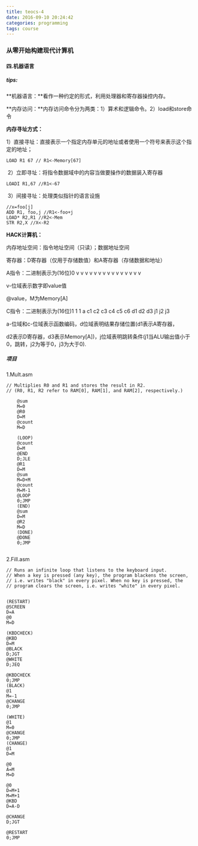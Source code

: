 ```yaml
---
title: teocs-4
date: 2016-09-10 20:24:42
categories: programming
tags: course
---
```


### 从零开始构建现代计算机

#### 四.机器语言

##### tips:

**机器语言：**看作一种约定的形式，利用处理器和寄存器操控内存。

**内存访问：**内存访问命令分为两类：1）算术和逻辑命令。2）load和store命令

**内存寻址方式：**

​	1）直接寻址：直接表示一个指定内存单元的地址或者使用一个符号来表示这个指定的地址；

```
LOAD R1 67 // R1<-Memory[67]
```

​	2）立即寻址：将指令数据域中的内容当做要操作的数据装入寄存器

```
LOADI R1,67 //R1<-67
```

​	3）间接寻址：处理类似指针的语言设施

```
//x=foo[j]
ADD R1, foo,j //R1<-foo+j
LOAD* R2,R1 //R2<-Mem
STR R2,X //X<-R2
```

**HACK计算机：**

<!--more-->

内存地址空间：指令地址空间（只读）；数据地址空间

寄存器：D寄存器（仅用于存储数值）和A寄存器（存储数据和地址）

A指令：二进制表示为(16位)0 v v v  v v v v  v v v v  v v v v 

v-位域表示数字即value值

@value，M为Memory[A]

C指令：二进制表示为(16位)1 1 1 a  c1 c2 c3 c4  c5 c6 d1 d2  d3 j1 j2 j3

a-位域和c-位域表示函数编码，d位域表明结果存储位置(d1表示A寄存器，

d2表示D寄存器，d3表示Memory[A])，j位域表明跳转条件(j1当ALU输出值小于0，跳转，j2为等于0，j3为大于0).

##### 项目

1.Mult.asm

```
// Multiplies R0 and R1 and stores the result in R2.
// (R0, R1, R2 refer to RAM[0], RAM[1], and RAM[2], respectively.)

	@sum
	M=0
	@R0
	D=M
	@count
	M=D
	
	(LOOP)
	@count
	D=M
	@END
	D;JLE
	@R1
	D=M
	@sum
	M=D+M
	@count
	M=M-1
	@LOOP
	0;JMP
	(END)
	@sum
	D=M
	@R2
	M=D
	(DONE)
	@DONE
	0;JMP
	
```

2.Fill.asm

```
// Runs an infinite loop that listens to the keyboard input. 
// When a key is pressed (any key), the program blackens the screen,
// i.e. writes "black" in every pixel. When no key is pressed, the
// program clears the screen, i.e. writes "white" in every pixel.


(RESTART)
@SCREEN
D=A
@0
M=D

(KBDCHECK)
@KBD
D=M
@BLACK
D;JGT
@WHITE
D;JEQ  

@KBDCHECK
0;JMP
(BLACK)
@1
M=-1 
@CHANGE
0;JMP

(WHITE)
@1
M=0 
@CHANGE
0;JMP
(CHANGE)
@1
D=M 

@0
A=M
M=D

@0
D=M+1
M=M+1
@KBD
D=A-D 

@CHANGE
D;JGT 

@RESTART
0;JMP
```